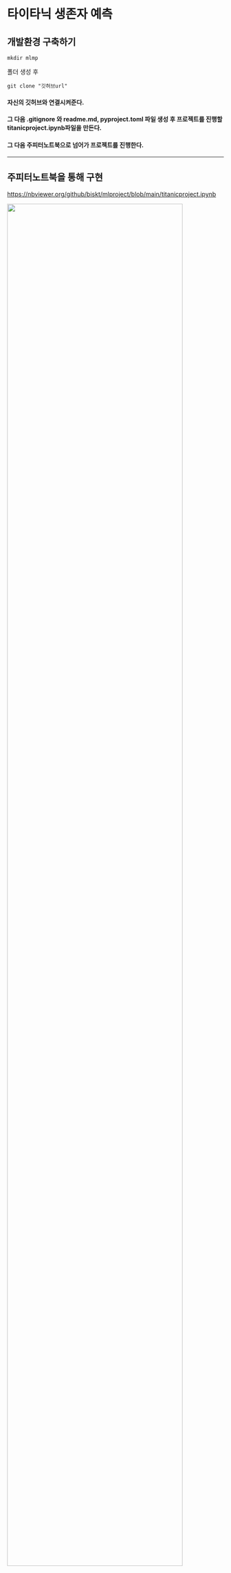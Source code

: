 # 타이타닉 생존자 예측

## 개발환경 구축하기
```
mkdir mlmp
```
폴더 생성 후
```
git clone "깃허브url"
```
#### 자신의 깃허브와 연결시켜준다.
#### 그 다음 .gitignore 와 readme.md, pyproject.toml 파일 생성 후 프로젝트를 진행할 titanicproject.ipynb파일을 만든다.
#### 그 다음 주피터노트북으로 넘어가 프로젝트를 진행한다.

----------

## 주피터노트북을 통해 구현

https://nbviewer.org/github/biskt/mlproject/blob/main/titanicproject.ipynb


<img src="https://github.com/user-attachments/assets/38a6aa06-0eb1-4fbe-a39a-817cfc23cc35" width="90%"></img>

1. 결측치가 있는 데이터 파악하기

<img src="https://github.com/user-attachments/assets/b01f3ded-69fe-4bbf-a5b2-fee22c8c0217" width="90%"></img>

2. 결측치를 제거하거나 다른 값으로 대체해서 채워넣기

<img src="https://github.com/user-attachments/assets/9e7fc541-7244-42e7-aa25-40f571691aa1" width="90%"></img>

3. 훈련 데이터로 훈련시키기 위해 숫자로 통일시키기

<img src="https://github.com/user-attachments/assets/2d2db4e4-1f32-417c-b1dd-146d7d7919bb" width="90%"></img>

4. 결정트리, 랜덤포레스트, 로지스틱 모델로 정확도 비교해서 가장 좋은 모델로 예측하기

-----------

### 데이터 분석 결과
1. ##### 탑승객 성별 비율과 생존 비율을 통해 여성을 우선적으로 구조한 것으로 보인다.
2. ##### 등급석이 높을수록 티켓 요금 또한 비싸며, 그만큼 생존 비율이 높았다. 부자들을 먼저 구조한 것 같다.. ~(이것이 현실인가)~
3. ##### 가족과 같이 온 승객이 생존 비율이 높았지만 생존자 수는 혼자인 경우가 많은 것을 보니 가족을 우선적으로 구조됐다고는 보기 힘들어보인다.
4. ##### 교수님은 잘생기셨다.
5. ##### 탑승 항구가 S가 가장 많은 것을 보니 인구 밀집이 높은 도시는 S항구가 있는 도시인 것 같다.
6. ##### mr 남성 중에 가족과 동반한 사람이 적은 것을 보니 혼자 사는 사람이 많아 보인다.
7. ##### 1등석에 탑승한 노인이 비율이 높았는데도 불구하고 생존 비율은 가장 적었다. 구조 순위에서 가장 낮은 것으로 보인다.


-----------

## 이번 프로젝트에 대해서..
#### 코딩도 잘 못하고 실습을 처음 해봐서 아무것도 모른채 시작했다.
#### 개발환경 구축부터 차례차례 정보들을 검색해서  적용하면서 기본적인 것들을 배우고 익혀나갔다.
#### 이번 타이타닉 생존자 예측 모델 프로젝트를 진행하면서 가장 중요하게 생각했던건 문제없이 모델을 구현하는 것이다.